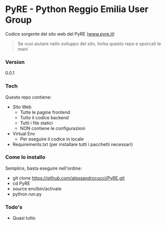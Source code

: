 # PyRE - Python Reggio Emilia User Group
  Codice sorgente del sito web del PyRE (www.pyre.it)


> Se vuoi aiutare nello sviluppo del sito, forka questo repo e sporcati le mani 



### Version
0.0.1

### Tech

Questo repo contiene:

* Sito Web
  * Tutte le pagine frontend
  * Tutto il codice backend
  * Tutti i file statici
  * NON contiene le configurazioni
* Virtual Env
  * Per eseguire il codice in locale
* Requirements.txt (per installare tutti i pacchetti necessari)

### Come lo installo
Semplice, basta eseguire nell'ordine:
- git clone https://github.com/alessandrocucci/PyRE.git
- cd PyRE
- source env/bin/activate
- python run.py

### Todo's
 - Quasi tutto


 





